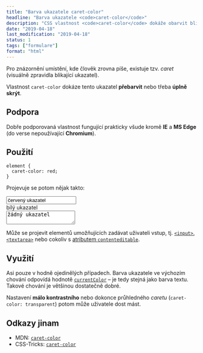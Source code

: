 ```yaml
---
title: "Barva ukazatele caret-color"
headline: "Barva ukazatele <code>caret-color</code>"
description: "CSS vlastnost <code>caret-color</code> dokáže obarvit blikající ukazatel ve formulářových polích."
date: "2019-04-18"
last_modification: "2019-04-18"
status: 1
tags: ["formulare"]
format: "html"
---
```


<p>Pro znázornění umístění, kde člověk zrovna píše, existuje tzv. <i>caret</i> (visuálně zpravidla blikající ukazatel).</p>

<p>Vlastnost <code>caret-color</code> dokáze tento ukazatel <b>přebarvit</b> nebo třeba <b>úplně skrýt</b>.</p>





<h2 id="podpora">Podpora</h2>

<p>Dobře podporovaná vlastnost fungující prakticky všude kromě <b>IE</b> a <b>MS Edge</b> (do verse nepoužívající <b>Chromium</b>).</p>





<h2 id="pouziti">Použití</h2>

<pre><code>element {
  caret-color: red;
}</code></pre>


<p>Projevuje se potom nějak takto:</p>

<div class="live">
  <input type="text" style="caret-color: red" value="červený ukazatel">
  
  <div contenteditable style="caret-color: white">bílý ukazatel</div>
  
  <textarea style="caret-color: transparent">žádný ukazatel</textarea>
</div>












<p>Může se projevit elementů umožňujících zadávat uživateli vstup, tj. <a href="/input"><code>&lt;input></code></a>, <a href="/textarea"><code>&lt;textarea></code></a> nebo cokoliv s <a href="/uprava-stranky-designmode">atributem <code>contenteditable</code></a>.</p>


<h2 id="vyuziti">Využití</h2>

<p>Asi pouze v hodně ojedinělých případech. Barva ukazatele ve výchozím chování odpovídá hodnotě <a href="/currentcolor"><code>currentColor</code></a> – je tedy stejná jako barva textu. Takové chování je většinou dostatečně dobré.</p>


<p>Nastavení <b>málo kontrastního</b> nebo dokonce průhledného <i>caretu</i> (<code>caret-color: transparent</code>) potom může uživatele dost mást.</p>

<!-- náhled: http://kod.djpw.cz/txqc -->


<h2 id="odkazy">Odkazy jinam</h2>

<ul>
  <li>MDN: <a href="https://developer.mozilla.org/en-US/docs/Web/CSS/caret-color"><code>caret-color</code></a></li>
  
  <li>CSS-Tricks: <a href="https://css-tricks.com/almanac/properties/c/caret-color/"><code>caret-color</code></a></li>
</ul>